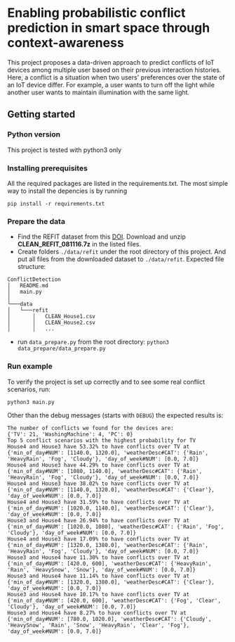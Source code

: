 # Enabling probabilistic conflict prediction in smart space through context-awareness
This project proposes a data-driven approach to predict conflicts of IoT devices among multiple user based on their previous interaction histories. Here, a conflict is a situation when two users' preferences over the state of an IoT device differ. For example, a user wants to turn off the light while another user wants to maintain illumination with the same light.

## Getting started
### **Python version**
This project is tested with python3 only

### **Installing prerequisites**
All the required packages are listed in the requirements.txt. The most simple way to install the depencies is by running

`pip install -r requirements.txt`

### **Prepare the data**
- Find the REFIT dataset from this [DOI](https://doi.org/10.15129/9ab14b0e-19ac-4279-938f-27f643078cec). Download and unzip **CLEAN_REFIT_081116.7z** in the listed files.
- Create folders `./data/refit` under the root directory of this project. And put all files from the downloaded dataset to `./data/refit`. Expected file structure:
```
ConflictDetection
│   README.md
│   main.py    
│
└───data
│   └───refit
│       │   CLEAN_House1.csv
│       │   CLEAN_House2.csv
│       │   ...
```
- run `data_prepare.py` from the root directory: `python3 data_prepare/data_prepare.py`
 
### **Run example**
To verify the project is set up correctly and to see some real conflict scenarios, run:

`python3 main.py`

Other than the debug messages (starts with `DEBUG`) the expected results is:
```
The number of conflicts we found for the devices are:
{'TV': 21, 'WashingMachine': 4, 'PC': 0}
Top 5 conflict scenarios with the highest probability for TV
House4 and House3 have 53.32% to have conflicts over TV at {'min_of_day#NUM': [1140.0, 1320.0], 'weatherDesc#CAT': {'Rain', 'HeavyRain', 'Fog', 'Cloudy'}, 'day_of_week#NUM': [0.0, 7.0]}
House4 and House3 have 44.29% to have conflicts over TV at {'min_of_day#NUM': [1080, 1140.0], 'weatherDesc#CAT': {'Rain', 'HeavyRain', 'Fog', 'Cloudy'}, 'day_of_week#NUM': [0.0, 7.0]}
House4 and House3 have 38.02% to have conflicts over TV at {'min_of_day#NUM': [1140.0, 1320.0], 'weatherDesc#CAT': {'Clear'}, 'day_of_week#NUM': [0.0, 7.0]}
House4 and House3 have 31.59% to have conflicts over TV at {'min_of_day#NUM': [1020.0, 1140.0], 'weatherDesc#CAT': {'Clear'}, 'day_of_week#NUM': [0.0, 7.0]}
House3 and House4 have 26.94% to have conflicts over TV at {'min_of_day#NUM': [1020.0, 1080], 'weatherDesc#CAT': {'Rain', 'Fog', 'Cloudy'}, 'day_of_week#NUM': [0.0, 7.0]}
House4 and House3 have 17.09% to have conflicts over TV at {'min_of_day#NUM': [1320.0, 1380.0], 'weatherDesc#CAT': {'Rain', 'HeavyRain', 'Fog', 'Cloudy'}, 'day_of_week#NUM': [0.0, 7.0]}
House3 and House4 have 11.30% to have conflicts over TV at {'min_of_day#NUM': [420.0, 600], 'weatherDesc#CAT': {'HeavyRain', 'Rain', 'HeavySnow', 'Snow'}, 'day_of_week#NUM': [0.0, 7.0]}
House3 and House4 have 11.14% to have conflicts over TV at {'min_of_day#NUM': [1320.0, 1380.0], 'weatherDesc#CAT': {'Clear'}, 'day_of_week#NUM': [0.0, 7.0]}
House3 and House4 have 10.17% to have conflicts over TV at {'min_of_day#NUM': [420.0, 600], 'weatherDesc#CAT': {'Fog', 'Clear', 'Cloudy'}, 'day_of_week#NUM': [0.0, 7.0]}
House3 and House4 have 8.27% to have conflicts over TV at {'min_of_day#NUM': [780.0, 1020.0], 'weatherDesc#CAT': {'Cloudy', 'HeavySnow', 'Rain', 'Snow', 'HeavyRain', 'Clear', 'Fog'}, 'day_of_week#NUM': [0.0, 7.0]}
```
